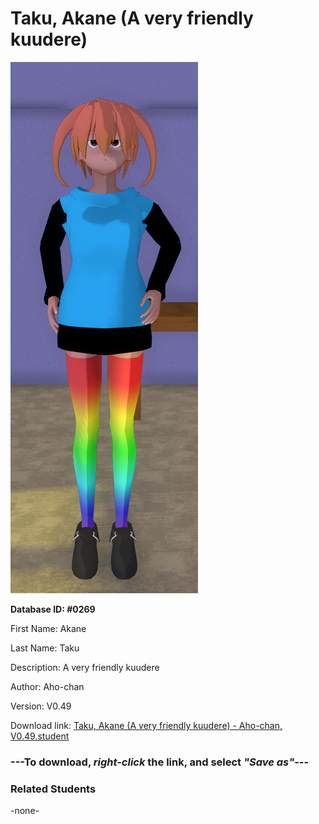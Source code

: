 # Taku, Akane (A very friendly kuudere)

<img src="../../Files/Images/Taku, Akane (A very friendly kuudere).png" title="Taku, Akane (A very friendly kuudere) - Aho-chan, V0.49">

**Database ID: #0269**

First Name: Akane

Last Name: Taku

Description: A very friendly kuudere

Author: Aho-chan

Version: V0.49

Download link: <a href="https://raw.githubusercontent.com/Arbiter1223/Daigaku-Gurashi-Custom-Students/master/Files/Student%20Files/Taku%2C%20Akane%20(A%20very%20friendly%20kuudere)%20-%20Aho-chan%2C%20V0.49.student">Taku, Akane (A very friendly kuudere) - Aho-chan, V0.49.student</a>

### ---**To download, _right-click_ the link, and select _"Save as"_**---

### Related Students

-none-
